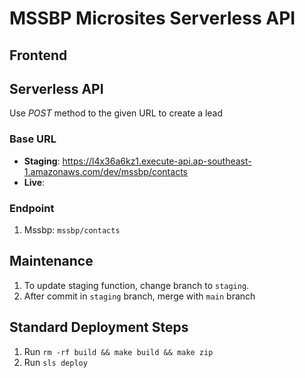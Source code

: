 # MSSBP Microsites Serverless API

## Frontend



## Serverless API

Use *POST* method to the given URL to create a lead

### Base URL

- **Staging**: https://l4x36a6kz1.execute-api.ap-southeast-1.amazonaws.com/dev/mssbp/contacts
- **Live**: 

### Endpoint

1. Mssbp: `mssbp/contacts`

## Maintenance

1. To update staging function, change branch to `staging`.
2. After commit in `staging` branch, merge with `main` branch

## Standard Deployment Steps

1. Run `rm -rf build && make build && make zip`
2. Run `sls deploy`